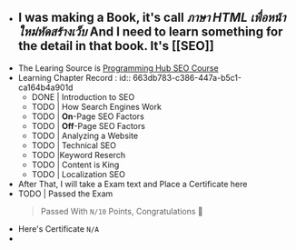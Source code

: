 - I was making a Book, it's call *ภาษา HTML เพื่อหน้าใหม่หัดสร้างเว็บ* And I need to learn something for the detail in that book. It's [[SEO]]
  ---
- The Learing Source is [Programming Hub SEO Course](https://programminghub.io/coursedetail/programming/learn/SEO/70)
- Learning Chapter Record :
  id:: 663db783-c386-447a-b5c1-ca164b4a901d
	- DONE | Introduction to SEO
	- TODO | How Search Engines Work
	- TODO | **On**-Page SEO Factors
	- TODO | **Off**-Page SEO Factors
	- TODO | Analyzing a Website
	- TODO | Technical SEO
	- TODO |Keyword Reserch
	- TODO | Content is King
	- TODO | Localization SEO
- After That, I will take a Exam text and Place a Certificate here
- TODO | Passed the Exam
  > Passed With `N/10` Points, Congratulations 🎉
- Here's Certificate `N/A`
-